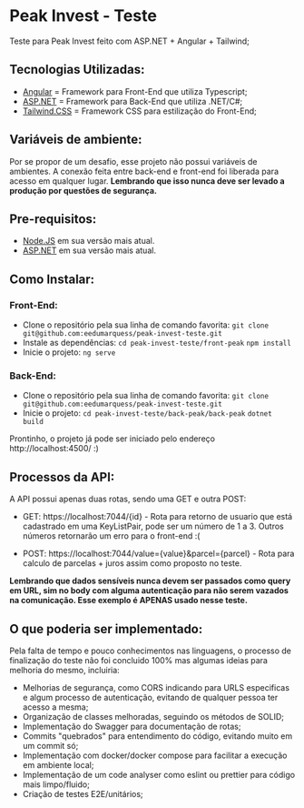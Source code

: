 # Peak Invest - Teste

Teste para Peak Invest feito com ASP.NET + Angular + Tailwind;

## Tecnologias Utilizadas:

- [Angular](https://angular.io/) = Framework para Front-End que utiliza Typescript;
- [ASP.NET](https://dotnet.microsoft.com/) = Framework para Back-End que utiliza .NET/C#;
- [Tailwind.CSS](https://tailwindcss.com/) = Framework CSS para estilização do Front-End;

## Variáveis de ambiente:

Por se propor de um desafio, esse projeto não possui variáveis de ambientes.
A conexão feita entre back-end e front-end foi liberada para acesso em qualquer lugar.
**Lembrando que isso nunca deve ser levado a produção por questões de segurança.**

## Pre-requisitos:
- [Node.JS](https://nodejs.org/en/) em sua versão mais atual.
- [ASP.NET](https://dotnet.microsoft.com/en-us/learn/aspnet/hello-world-tutorial/install) em sua versão mais atual.

## Como Instalar:

### Front-End:
- Clone o repositório pela sua linha de comando favorita:
``git clone git@github.com:eedumarquess/peak-invest-teste.git``
- Instale as dependências:
``
cd peak-invest-teste/front-peak
``
``
npm install
``
- Inicie o projeto:
``
ng serve
``

### Back-End:
- Clone o repositório pela sua linha de comando favorita:
``git clone git@github.com:eedumarquess/peak-invest-teste.git``
- Inicie o projeto:
``
cd peak-invest-teste/back-peak/back-peak
``
``
dotnet build
``

Prontinho, o projeto já pode ser iniciado pelo endereço http://localhost:4500/ :)

## Processos da API:

A API possui apenas duas rotas, sendo uma GET e outra POST:
- GET: https://localhost:7044/{id} -
Rota para retorno de usuario que está cadastrado em uma KeyListPair, pode ser um número de 1 a 3. Outros números retornarão um erro para o front-end :(

- POST: https://localhost:7044/value={value}&parcel={parcel} - 
Rota para calculo de parcelas + juros assim como proposto no teste. 

**Lembrando que dados sensíveis nunca devem ser passados como query em URL, sim no body com alguma autenticação para não serem vazados na comunicação. Esse exemplo é APENAS usado nesse teste.**

## O que poderia ser implementado:
Pela falta de tempo e pouco conhecimentos nas linguagens, o processo de finalização do teste não foi concluido 100% mas algumas ideias para melhoria do mesmo, incluiria:
- Melhorias de segurança, como CORS indicando para URLS especificas e algum processo de autenticação, evitando de qualquer pessoa ter acesso a mesma;
- Organização de classes melhoradas, seguindo os métodos de SOLID;
- Implementação do Swagger para documentação de rotas;
- Commits "quebrados" para entendimento do código, evitando muito em um commit só;
- Implementação com docker/docker compose para facilitar a execução em ambiente local;
- Implementação de um code analyser como eslint ou prettier para código mais limpo/fluido;
- Criação de testes E2E/unitários;




